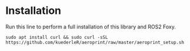 # Installation
Run this line to perform a full installation of this library and ROS2 Foxy.
```
sudo apt install curl && sudo curl -sSL https://github.com/kuederleR/aeroprint/raw/master/aeroprint_setup.sh
```
